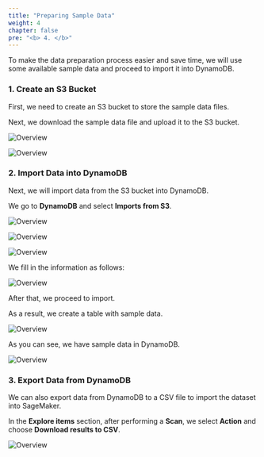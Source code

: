 ```yaml
---
title: "Preparing Sample Data"
weight: 4
chapter: false
pre: "<b> 4. </b>"
---
```


To make the data preparation process easier and save time, we will use some available sample data and proceed to import it into DynamoDB.

### 1. Create an S3 Bucket

First, we need to create an S3 bucket to store the sample data files.

Next, we download the sample data file and upload it to the S3 bucket.

![Overview](/fcj-ss2-workshop-003/images/48.png)

![Overview](/fcj-ss2-workshop-003/images/49.png)

### 2. Import Data into DynamoDB

Next, we will import data from the S3 bucket into DynamoDB.

We go to **DynamoDB** and select **Imports from S3**.

![Overview](/fcj-ss2-workshop-003/images/50.png)

![Overview](/fcj-ss2-workshop-003/images/51.png)

![Overview](/fcj-ss2-workshop-003/images/52.png)

We fill in the information as follows:

![Overview](/fcj-ss2-workshop-003/images/53.png)

After that, we proceed to import.

As a result, we create a table with sample data.

![Overview](/fcj-ss2-workshop-003/images/54.png)

As you can see, we have sample data in DynamoDB.

![Overview](/fcj-ss2-workshop-003/images/55.png)

### 3. Export Data from DynamoDB

We can also export data from DynamoDB to a CSV file to import the dataset into SageMaker.

In the **Explore items** section, after performing a **Scan**, we select **Action** and choose **Download results to CSV**.

![Overview](/fcj-ss2-workshop-003/images/65.png)
